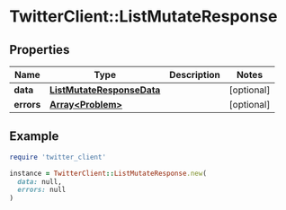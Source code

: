 # TwitterClient::ListMutateResponse

## Properties

| Name | Type | Description | Notes |
| ---- | ---- | ----------- | ----- |
| **data** | [**ListMutateResponseData**](ListMutateResponseData.md) |  | [optional] |
| **errors** | [**Array&lt;Problem&gt;**](Problem.md) |  | [optional] |

## Example

```ruby
require 'twitter_client'

instance = TwitterClient::ListMutateResponse.new(
  data: null,
  errors: null
)
```

